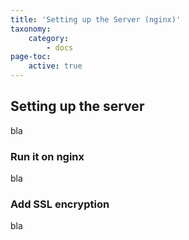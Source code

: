 ```yaml
---
title: 'Setting up the Server (nginx)'
taxonomy:
    category:
        - docs
page-toc:
    active: true
---
```


## Setting up the server
bla
### Run it on nginx
bla

### Add SSL encryption
bla